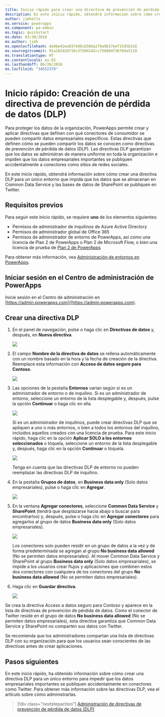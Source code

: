 ```yaml
---
title: Inicio rápido para crear una directiva de prevención de pérdida de datos (DLP) | Microsoft Docs
description: En este inicio rápido, obtendrá información sobre cómo crear una directiva de prevención de pérdida de datos (DLP) en PowerApps
author: jimholtz
ms.service: powerapps
ms.component: pa-admin
ms.topic: quickstart
ms.date: 03/30/2018
ms.author: jimh
ms.openlocfilehash: da4be42ea0374d6cb50da2f9a9b17eef15d5b316
ms.sourcegitcommit: 91a102426f1bc37504142cc756884f3670da5110
ms.translationtype: HT
ms.contentlocale: es-ES
ms.lasthandoff: 06/26/2018
ms.locfileid: "34552378"
---
```

# <a name="quickstart-create-a-data-loss-prevention-dlp-policy"></a>Inicio rápido: Creación de una directiva de prevención de pérdida de datos (DLP)
Para proteger los datos de la organización, PowerApps permite crear y aplicar directivas que definen con qué conectores de consumidor se pueden compartir datos empresariales específicos. Estas directivas que definen cómo se pueden compartir los datos se conocen como directivas de prevención de pérdida de datos (DLP). Las directivas DLP garantizan que los datos se administran de manera uniforme en toda la organización e impiden que los datos empresariales importantes se publiquen accidentalmente a conectores como sitios de redes sociales.

En este inicio rápido, obtendrá información sobre cómo crear una directiva DLP para un único entorno que impida que los datos que se almacenan en Common Data Service y las bases de datos de SharePoint se publiquen en Twitter.

## <a name="prerequisites"></a>Requisitos previos
Para seguir este inicio rápido, se requiere **uno** de los elementos siguientes:
* Permisos de administrador de inquilinos de Azure Active Directory
* Permisos de administrador global de Office 365
* Permisos de administrador de entorno de PowerApps, así como una licencia de Plan 2 de PowerApps o Plan 2 de Microsoft Flow, o bien una licencia de prueba de [Plan 2 de PowerApps](https://web.powerapps.com/signup?redirect=marketing&email=)

Para obtener más información, vea [Administración de entornos en PowerApps](environments-administration.md).

## <a name="sign-in-to-the-powerapps-admin-center"></a>Iniciar sesión en el Centro de administración de PowerApps
Inicie sesión en el Centro de administración en [https://admin.powerapps.com]([https://admin.powerapps.com).

## <a name="create-a-dlp-policy"></a>Crear una directiva DLP
1. En el panel de navegación, pulse o haga clic en **Directivas de datos** y, después, en **Nueva directiva**.

    ![](./media/create-dlp-policy/new-data-policy.png)
2. El campo **Nombre de la directiva de datos** se rellena automáticamente con un nombre basado en la hora y la fecha de creación de la directiva. Reemplace esta información con **Acceso de datos seguro para Contoso**.

    ![](./media/create-dlp-policy/policy-name.png)
3. Las opciones de la pestaña **Entornos** varían según si es un administrador de entorno o de inquilino. Si es un administrador de entorno, seleccione un entorno de la lista desplegable y, después, pulse la opción **Continuar** o haga clic en ella.

    ![](./media/create-dlp-policy/select-environment.png)

    Si es un administrador de inquilinos, puede crear directivas DLP que se apliquen a uno o más entornos, o bien a todos los entornos del inquilino, incluidos aquellos creados con una licencia de prueba. Para este inicio rápido, haga clic en la opción **Aplicar SOLO a los entornos seleccionados** o tóquela, seleccione un entorno de la lista desplegable y, después, haga clic en la opción **Continuar** o tóquela.

    ![](./media/create-dlp-policy/select-environment-tenant.png)

    Tenga en cuenta que las directivas DLP de entorno no pueden reemplazar las directivas DLP de inquilino.
4. En la pestaña **Grupos de datos**, en **Business data only** (Solo datos empresariales), pulse o haga clic en **Agregar**.

    ![](./media/create-dlp-policy/data-groups.png)
5. En la ventana **Agregar conectores**, seleccione **Common Data Service** y **SharePoint** (tendrá que desplazarse hacia abajo o buscar para encontrarlos) y, después, pulse o haga clic en **Agregar conectores** para agregarlos al grupo de datos **Business data only** (Solo datos empresariales).

    ![](./media/create-dlp-policy/add-connectors.png)

    Los conectores solo pueden residir en un grupo de datos a la vez y de forma predeterminada se agregan al grupo **No business data allowed** (No se permiten datos empresariales). Al mover Common Data Service y SharePoint al grupo **Business data only** (Solo datos empresariales), se impide a los usuarios crear flujos y aplicaciones que combinen estos dos conectores con cualquiera de los conectores del grupo **No business data allowed** (No se permiten datos empresariales).

6. Haga clic en **Guardar directiva**.

    ![](./media/create-dlp-policy/save-policy.png)

Se crea la directiva Acceso a datos seguro para Contoso y aparece en la lista de directivas de prevención de pérdida de datos. Como el conector de Twitter reside en el grupo de datos **No business data allowed** (No se permiten datos empresariales), esta directiva garantiza que Common Data Service y SharePoint no comparten sus datos con Twitter.

Se recomienda que los administradores compartan una lista de directivas DLP con su organización para que los usuarios sean conscientes de las directivas antes de crear aplicaciones.

## <a name="next-steps"></a>Pasos siguientes
En este inicio rápido, ha obtenido información sobre cómo crear una directiva DLP para un único entorno para impedir que los datos empresariales importantes se publiquen accidentalmente en conectores como Twitter. Para obtener más información sobre las directivas DLP, vea el artículo sobre cómo administrarlas.

> [!div class="nextstepaction"]
> [Administración de directivas de prevención de pérdida de datos (DLP)](prevent-data-loss.md)
